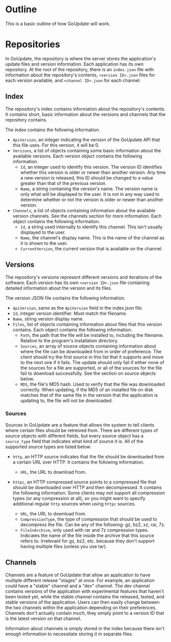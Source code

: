 Outline
=======

This is a basic outline of how GoUpdate will work.


Repositories
============

In GoUpdate, the repository is where the server stores the application's update files and version information. Each application has its own repository. At the root of the repository, there is an `index.json` file with information about the repository's contents, `<version ID>.json` files for each version available, and `<channel ID>.json` for each channel.


Index
-----

The repository's index contains information about the repository's contents. It contains short, basic information about the versions and channels that the repository contains.

The index contains the following information.

+ `ApiVersion`, an integer indicating the version of the GoUpdate API that this file uses. For this version, it will be 0. 
+ `Versions`, a list of objects containing some basic information about the available versions. Each version object contains the following information.
    - `Id`, an integer used to identify this version. The version ID identifies whether this version is older or newer than another version. Any time a new version is released, this ID should be changed to a value greater than that of the previous version.
    - `Name`, a string containing the version's name. The version name is only what will be displayed to the user. It is not in any way used to determine whether or not the version is older or newer than another version.
+ `Channels`, a list of objects containing information about the available version channels. See the channels section for more information. Each object contains the following information.
    - `Id`, a string used internally to identify this channel. This isn't usually displayed to the user.
    - `Name`, the channel's display name. This is the name of the channel as it is shown to the user.
	- `CurrentVersion`, the current version that is available on the channel.


Versions
--------

The repository's versions represent different versions and iterations of the software. Each version has its own `<version ID>.json` file containing detailed information about the version and its files.

The version JSON file contains the following information.

+ `ApiVersion`, same as the `ApiVersion` field in the index.json file.
+ `Id`, integer version identifier. Must match the filename.
+ `Name`, string version display name.
+ `Files`, list of objects containing information about files that this version contains. Each object contains the following information.
    - `Path`, the path that the file will be installed to, including the filename. Relative to the program's installation directory.
    - `Sources`, an array of source objects containing information about where the file can be downloaded from in order of preference. The client should try the first source in this list that it supports and move to the next one if it fails. The update should only fail if either none of the sources for a file are supported, or all of the sources for the file fail to download successfully. See the section on source objects below.
    - `MD5`, the file's MD5 hash. Used to verify that the file was downloaded correctly. When updating, if the MD5 of an installed file on disk matches that of the same file in the version that the application is updating to, the file will not be downloaded.


### Sources

Sources in GoUpdate are a feature that allows the system to tell clients where certain files should be retreived from. There are different types of source objects with different fields, but every source object has a `source_type` field that indicates what kind of source it is. All of the supported source types are listed below.

+ `http`, an HTTP source indicates that the file should be downloaded from a certain URL over HTTP. It contains the following information.
    - `URL`, the URL to download from.

+ `httpc`, an HTTP compressed source points to a compressed file that should be downloaded over HTTP and then decompressed. It contains the following information. Some clients may not support all compression types (or any compression at all), so you might want to specify additional regular `http` sources when using `httpc` sources.
    - `URL`, the URL to download from.
    - `CompressionType`, the type of compression that should be used to decompress the file. Can be any of the following: gz, bz2, xz, rar, 7z.
    - `FileInArchive`, only used with rar and 7z compression types. Indicates the name of the file inside the archive that this source refers to. Irrelevant for gz, bz2, etc. because they don't support having multiple files (unless you use tar).


Channels
--------

Channels are a feature of GoUpdate that allow an application to have multiple different release "stages" at once. For example, an application could have a "stable" channel and a "dev" channel. The dev channel contains versions of the application with experimental features that haven't been tested yet, while the stable channel contains the released, tested, and stable versions of the application. Users can then easily change between the two channels within the application depending on their preferences. Channels don't actually contain much, they simply point to a version ID that is the latest version on that channel.

Information about channels is simply stored in the index because there isn't enough information to necessitate storing it in separate files.

